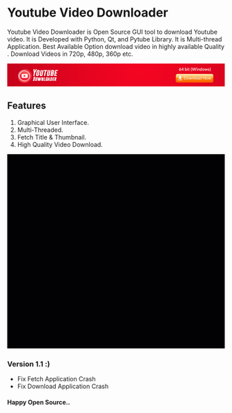 # Youtube Video Downloader

Youtube Video Downloader is Open Source GUI tool to download Youtube video. It is Developed with Python, Qt, and Pytube Library. It is Multi-thread Application. Best Available Option download video in highly available Quality . Download Videos in 720p, 480p,  360p etc. 

[<img src="banne.jpg" />](https://sourceforge.net/projects/py-youtube-video-downloader)

## Features

1. Graphical User Interface.
2. Multi-Threaded.
3. Fetch Title & Thumbnail.
4. High Quality Video Download.

<img src="view2.gif">

### Version 1.1 :)

- Fix Fetch Application Crash
- Fix Download Application Crash

#### Happy Open Source..
